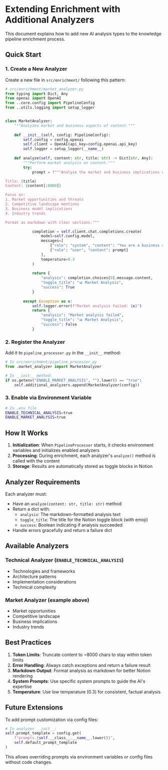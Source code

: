 # Extending Enrichment with Additional Analyzers

This document explains how to add new AI analysis types to the knowledge pipeline enrichment process.

## Quick Start

### 1. Create a New Analyzer

Create a new file in `src/enrichment/` following this pattern:

```python
# src/enrichment/market_analyzer.py
from typing import Dict, Any
from openai import OpenAI
from ..core.config import PipelineConfig
from ..utils.logging import setup_logger


class MarketAnalyzer:
    """Analyzes market and business aspects of content."""
    
    def __init__(self, config: PipelineConfig):
        self.config = config.openai
        self.client = OpenAI(api_key=config.openai.api_key)
        self.logger = setup_logger(__name__)
        
    def analyze(self, content: str, title: str) -> Dict[str, Any]:
        """Perform market analysis on content."""
        try:
            prompt = f"""Analyze the market and business implications of this content:

Title: {title}
Content: {content[:8000]}

Focus on:
1. Market opportunities and threats
2. Competitive landscape mentions
3. Business model implications
4. Industry trends

Format as markdown with clear sections."""

            completion = self.client.chat.completions.create(
                model=self.config.model,
                messages=[
                    {"role": "system", "content": "You are a business analyst specializing in market research and competitive intelligence."},
                    {"role": "user", "content": prompt}
                ],
                temperature=0.3
            )
            
            return {
                "analysis": completion.choices[0].message.content,
                "toggle_title": "📊 Market Analysis",
                "success": True
            }
            
        except Exception as e:
            self.logger.error(f"Market analysis failed: {e}")
            return {
                "analysis": "Market analysis failed",
                "toggle_title": "📊 Market Analysis",
                "success": False
            }
```

### 2. Register the Analyzer

Add it to `pipeline_processor.py` in the `__init__` method:

```python
# In src/enrichment/pipeline_processor.py
from .market_analyzer import MarketAnalyzer

# In __init__ method:
if os.getenv("ENABLE_MARKET_ANALYSIS", "").lower() == "true":
    self.additional_analyzers.append(MarketAnalyzer(config))
```

### 3. Enable via Environment Variable

```bash
# In .env file
ENABLE_TECHNICAL_ANALYSIS=true
ENABLE_MARKET_ANALYSIS=true
```

## How It Works

1. **Initialization**: When `PipelineProcessor` starts, it checks environment variables and initializes enabled analyzers
2. **Processing**: During enrichment, each analyzer's `analyze()` method is called with the content
3. **Storage**: Results are automatically stored as toggle blocks in Notion

## Analyzer Requirements

Each analyzer must:
- Have an `analyze(content: str, title: str)` method
- Return a dict with:
  - `analysis`: The markdown-formatted analysis text
  - `toggle_title`: The title for the Notion toggle block (with emoji)
  - `success`: Boolean indicating if analysis succeeded
- Handle errors gracefully and return a failure dict

## Available Analyzers

### Technical Analyzer (`ENABLE_TECHNICAL_ANALYSIS`)
- Technologies and frameworks
- Architecture patterns
- Implementation considerations
- Technical complexity

### Market Analyzer (example above)
- Market opportunities
- Competitive landscape
- Business implications
- Industry trends

## Best Practices

1. **Token Limits**: Truncate content to ~8000 chars to stay within token limits
2. **Error Handling**: Always catch exceptions and return a failure result
3. **Markdown Output**: Format analysis as markdown for better Notion rendering
4. **System Prompts**: Use specific system prompts to guide the AI's expertise
5. **Temperature**: Use low temperature (0.3) for consistent, factual analysis

## Future Extensions

To add prompt customization via config files:

```python
# In analyzer __init__:
self.prompt_template = config.get(
    f"prompts.{self.__class__.__name__.lower()}", 
    self.default_prompt_template
)
```

This allows overriding prompts via environment variables or config files without code changes.